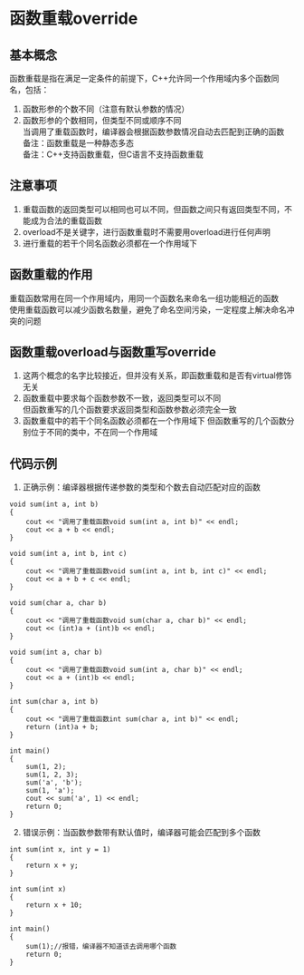 # 函数重载override

## 基本概念
函数重载是指在满足一定条件的前提下，C++允许同一个作用域内多个函数同名，包括：  
1. 函数形参的个数不同（注意有默认参数的情况）  
2. 函数形参的个数相同，但类型不同或顺序不同  
当调用了重载函数时，编译器会根据函数参数情况自动去匹配到正确的函数  
备注：函数重载是一种静态多态  
备注：C++支持函数重载，但C语言不支持函数重载  


## 注意事项
1. 重载函数的返回类型可以相同也可以不同，但函数之间只有返回类型不同，不能成为合法的重载函数  
2. overload不是关键字，进行函数重载时不需要用overload进行任何声明  
3. 进行重载的若干个同名函数必须都在一个作用域下  


## 函数重载的作用
重载函数常用在同一个作用域内，用同一个函数名来命名一组功能相近的函数  
使用重载函数可以减少函数名数量，避免了命名空间污染，一定程度上解决命名冲突的问题  


## 函数重载overload与函数重写override
1. 这两个概念的名字比较接近，但并没有关系，即函数重载和是否有virtual修饰无关  
2. 函数重载中要求每个函数参数不一致，返回类型可以不同  
但函数重写的几个函数要求返回类型和函数参数必须完全一致  
3. 函数重载中的若干个同名函数必须都在一个作用域下
但函数重写的几个函数分别位于不同的类中，不在同一个作用域  


## 代码示例
1. 正确示例：编译器根据传递参数的类型和个数去自动匹配对应的函数
```
void sum(int a, int b)
{
	cout << "调用了重载函数void sum(int a, int b)" << endl;
	cout << a + b << endl;
}

void sum(int a, int b, int c)
{
	cout << "调用了重载函数void sum(int a, int b, int c)" << endl;
	cout << a + b + c << endl;
}

void sum(char a, char b)
{
	cout << "调用了重载函数void sum(char a, char b)" << endl;
	cout << (int)a + (int)b << endl;
}

void sum(int a, char b)
{
	cout << "调用了重载函数void sum(int a, char b)" << endl;
	cout << a + (int)b << endl;
}

int sum(char a, int b)
{
	cout << "调用了重载函数int sum(char a, int b)" << endl;
	return (int)a + b;
}

int main()
{
	sum(1, 2);
	sum(1, 2, 3);
	sum('a', 'b');
	sum(1, 'a');
	cout << sum('a', 1) << endl;
	return 0;
}
```
2. 错误示例：当函数参数带有默认值时，编译器可能会匹配到多个函数
```
int sum(int x, int y = 1)
{
	return x + y;
}

int sum(int x)
{
	return x + 10;
}

int main()
{
	sum(1);//报错，编译器不知道该去调用哪个函数
	return 0;
}
```